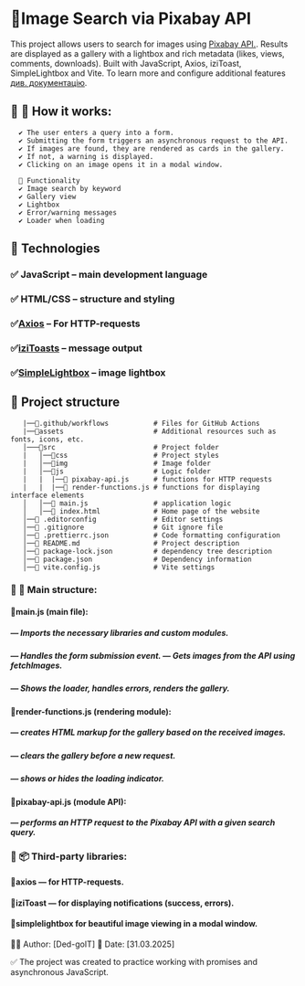 # 🎴Image Search via Pixabay API

This project allows users to search for images using
[Pixabay API.](https://pixabay.com/api/docs/). Results are displayed as a
gallery with a lightbox and rich metadata (likes, views, comments, downloads).
Built with JavaScript, Axios, iziToast, SimpleLightbox and Vite. To learn more
and configure additional features [див. документацію](https://vitejs.dev/).

## 🔷 🔧 How it works:

      ✔ The user enters a query into a form.
      ✔ Submitting the form triggers an asynchronous request to the API.
      ✔ If images are found, they are rendered as cards in the gallery.
      ✔ If not, a warning is displayed.
      ✔ Clicking on an image opens it in a modal window.

      📌 Functionality
      ✔ Image search by keyword
      ✔ Gallery view
      ✔ Lightbox
      ✔ Error/warning messages
      ✔ Loader when loading

## 🔧 Technologies

### ✅ JavaScript – main development language

### ✅ HTML/CSS – structure and styling

### ✅[Axios](https://axios-http.com/) – For HTTP-requests

### ✅[iziToasts](https://github.com/marcelodolza/iziToast/) – message output

### ✅[SimpleLightbox](https://github.com/andreknieriem/simplelightbox/) – image lightbox

## 📂 Project structure

       |──📁.github/workflows           # Files for GitHub Actions
       |──📁assets                      # Additional resources such as fonts, icons, etc.
       │───📁src                        # Project folder
       |   │──📁css                     # Project styles
       |   │──📁img                     # Image folder
       |   │──📁js                      # Logic folder
       |   |  |──📄 pixabay-api.js      # functions for HTTP requests
       |   |  |──📄 render-functions.js # functions for displaying interface elements
       │   │──📄 main.js                # application logic
       │   │──📄 index.html             # Home page of the website
       │──📄 .editorconfig              # Editor settings
       │──📄 .gitignore                 # Git ignore file
       │──📄 .prettierrc.json           # Code formatting configuration
       │──📄 README.md                  # Project description
       │──📄 package-lock.json          # dependency tree description
       │──📄 package.json               # Dependency information
       │──📄 vite.config.js             # Vite settings

### 🔷 📁 Main structure:

#### 🔹main.js (main file):

##### — Imports the necessary libraries and custom modules.

##### — Handles the form submission event. — Gets images from the API using fetchImages.

##### — Shows the loader, handles errors, renders the gallery.

#### 🔹render-functions.js (rendering module):

##### — creates HTML markup for the gallery based on the received images.

##### — clears the gallery before a new request.

##### — shows or hides the loading indicator.

#### 🔹pixabay-api.js (module API):

##### — performs an HTTP request to the Pixabay API with a given search query.

### 🔷 📦 Third-party libraries:

#### 🔹axios — for HTTP-requests.

#### 🔹iziToast — for displaying notifications (success, errors).

#### 🔹simplelightbox for beautiful image viewing in a modal window.

👨‍💻 Author: [Ded-goIT] 📅 Date: [31.03.2025]

✅ The project was created to practice working with promises and asynchronous
JavaScript.

